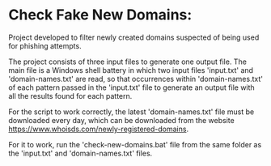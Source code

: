 # Check Fake New Domains:
Project developed to filter newly created domains suspected of being used for phishing attempts.

The project consists of three input files to generate one output file. The main file is a Windows shell battery in which two input files 'input.txt' and 'domain-names.txt' are read, so that occurrences within 'domain-names.txt' of each pattern passed in the 'input.txt' file to generate an output file with all the results found for each pattern.

For the script to work correctly, the latest 'domain-names.txt' file must be downloaded every day, which can be downloaded from the website https://www.whoisds.com/newly-registered-domains.

For it to work, run the 'check-new-domains.bat' file from the same folder as the 'input.txt' and 'domain-names.txt' files.